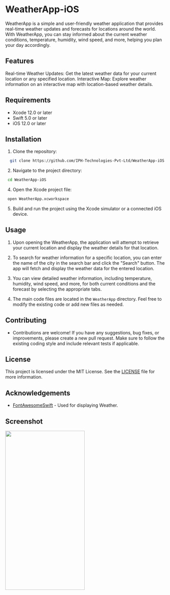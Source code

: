 # WeatherApp-iOS
 WeatherApp is a simple and user-friendly weather application that provides real-time weather updates and forecasts for locations around the world. With WeatherApp, you can stay informed about the current weather conditions, temperature, humidity, wind speed, and more, helping you plan your day accordingly.

## Features
 Real-time Weather Updates: Get the latest weather data for your current location or any specified location.
 Interactive Map: Explore weather information on an interactive map with location-based weather details.

## Requirements
- Xcode 12.0 or later
- Swift 5.0 or later
- iOS 12.0 or later

## Installation
1. Clone the repository:
```bash
  git clone https://github.com/IPH-Technologies-Pvt-Ltd/WeatherApp-iOS
```

2. Navigate to the project directory:
 ```bash
  cd WeatherApp-iOS
  ```

4. Open the Xcode project file:
 ```bash 
  open WeatherApp.xcworkspace
```
5. Build and run the project using the Xcode simulator or a connected iOS device.


## Usage
1. Upon opening the WeatherApp, the application will attempt to retrieve your current location and display the weather details for that location.

2. To search for weather information for a specific location, you can enter the name of the city in the search bar and click the "Search" button. The app will fetch and display the weather data 
for the entered location.

3. You can view detailed weather information, including temperature, humidity, wind speed, and more, for both current conditions and the forecast by selecting the appropriate tabs.

4. The main code files are located in the `WeatherApp` directory. Feel free to modify the existing code or add new files as needed.

## Contributing
- Contributions are welcome! If you have any suggestions, bug fixes, or improvements, please create a new pull request. Make sure to follow the existing coding style and include relevant tests if applicable.

## License
This project is licensed under the MIT License. See the [LICENSE](LICENSE) file for more information.

## Acknowledgements
- [FontAwesomeSwift](https://github.com/thii/FontAwesome.swift)  - Used for displaying Weather.

## Screenshot
<img src= "simulator-screen-recording-iphone-14-pro-2023-07-24-at-104920_e8D1oC6g.gif"
     width="250" 
     height="500"/>

